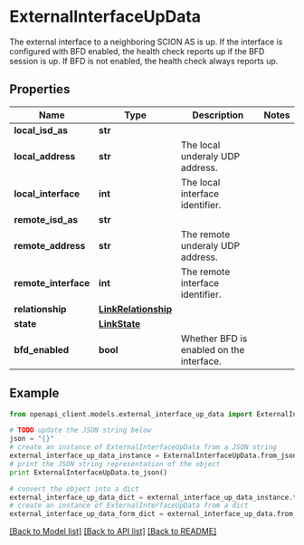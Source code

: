 # ExternalInterfaceUpData

The external interface to a neighboring SCION AS is up.  If the interface is configured with BFD enabled, the health check reports up if the BFD session is up. If BFD is not enabled, the health check always reports up. 

## Properties

Name | Type | Description | Notes
------------ | ------------- | ------------- | -------------
**local_isd_as** | **str** |  | 
**local_address** | **str** | The local underaly UDP address. | 
**local_interface** | **int** | The local interface identifier. | 
**remote_isd_as** | **str** |  | 
**remote_address** | **str** | The remote underaly UDP address. | 
**remote_interface** | **int** | The remote interface identifier. | 
**relationship** | [**LinkRelationship**](LinkRelationship.md) |  | 
**state** | [**LinkState**](LinkState.md) |  | 
**bfd_enabled** | **bool** | Whether BFD is enabled on the interface. | 

## Example

```python
from openapi_client.models.external_interface_up_data import ExternalInterfaceUpData

# TODO update the JSON string below
json = "{}"
# create an instance of ExternalInterfaceUpData from a JSON string
external_interface_up_data_instance = ExternalInterfaceUpData.from_json(json)
# print the JSON string representation of the object
print ExternalInterfaceUpData.to_json()

# convert the object into a dict
external_interface_up_data_dict = external_interface_up_data_instance.to_dict()
# create an instance of ExternalInterfaceUpData from a dict
external_interface_up_data_form_dict = external_interface_up_data.from_dict(external_interface_up_data_dict)
```
[[Back to Model list]](../README.md#documentation-for-models) [[Back to API list]](../README.md#documentation-for-api-endpoints) [[Back to README]](../README.md)


